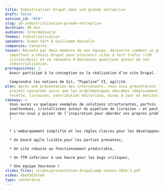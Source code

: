```yaml
---
title: Industrialiser Drupal dans une grande entreprise
draft: false
session_id: "#10"
slug: 10-industrialisation-grande-entreprise
duration: 40 min
audience: Intermédiaire
themes: Industrialisation
speakers: Simon Vart & Guillaume Rouxelin
companies: Conserto
teaser: Raconté par deux membres de son équipe, découvrez comment un groupe
  important a choisi Drupal pour plusieurs sites à fort trafic (>1M
  visites/mois) et va résoudre d'épineuses questions autour de son
  industrialisation.
prerequisites: |-
  Avoir participé à la conception ou la réalisation d’un site Drupal.

  Comprendre les notions de Git, “Pipeline” CI, agilité.
plan: Après une présentation des intervenants, nous vous présenterons les
  projets concernés ainsi que les problématiques abordées (déploiement, tests,
  recette, livraison, contribution éditoriale, mises à jour et monitoring).
takeway: >-
  Vous aurez vu quelques exemples de solutions structurantes, parfois
  inattendues, cristallisées autour du pipeline de livraison – et peut-être
  pourrez-vous y puiser de l’inspiration pour aborder vos propres problématiques
  !


  * L'embarquement simplifié et les règles claires pour les développeurs,

  * Un board agile lisible pour les parties prenantes,

  * Un site robuste au fonctionnement prédictible,

  * Un TTM inférieur à une heure pour les bugs critiques,

  * Une équipe heureuse !
slides_files: slides/presentation-drupalcamp-rennes-2024-1.pdf
video: mboX5E3ntmU
type: conference
---
```

